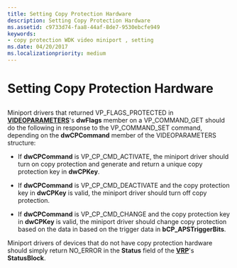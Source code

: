 ```yaml
---
title: Setting Copy Protection Hardware
description: Setting Copy Protection Hardware
ms.assetid: c9733d74-faa8-44af-8de7-9530ebcfe949
keywords:
- copy protection WDK video miniport , setting
ms.date: 04/20/2017
ms.localizationpriority: medium
---
```


# Setting Copy Protection Hardware


## <span id="ddk_setting_copy_protection_hardware_gg"></span><span id="DDK_SETTING_COPY_PROTECTION_HARDWARE_GG"></span>


Miniport drivers that returned VP\_FLAGS\_PROTECTED in [**VIDEOPARAMETERS**](https://msdn.microsoft.com/library/windows/hardware/ff570173)'s **dwFlags** member on a VP\_COMMAND\_GET should do the following in response to the VP\_COMMAND\_SET command, depending on the **dwCPCommand** member of the VIDEOPARAMETERS structure:

-   If **dwCPCommand** is VP\_CP\_CMD\_ACTIVATE, the miniport driver should turn on copy protection and generate and return a unique copy protection key in **dwCPKey**.

-   If **dwCPCommand** is VP\_CP\_CMD\_DEACTIVATE and the copy protection key in **dwCPKey** is valid, the miniport driver should turn off copy protection.

-   If **dwCPCommand** is VP\_CP\_CMD\_CHANGE and the copy protection key in **dwCPKey** is valid, the miniport driver should change copy protection based on the data in based on the trigger data in **bCP\_APSTriggerBits**.

Miniport drivers of devices that do not have copy protection hardware should simply return NO\_ERROR in the **Status** field of the [**VRP**](https://msdn.microsoft.com/library/windows/hardware/ff570547)'s **StatusBlock**.

 

 





